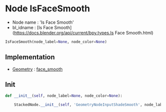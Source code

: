 # Node IsFaceSmooth

- Node name : 'Is Face Smooth'
- bl_idname : [Is Face Smooth](https://docs.blender.org/api/current/bpy.types.Is Face Smooth.html)


``` python
IsFaceSmooth(node_label=None, node_color=None)
```
## Implementation

- [Geometry](/docs/GeoNodes/Geometry.md) : [face_smooth](/docs/GeoNodes/Geometry.md#face_smooth)

## Init

``` python
def __init__(self, node_label=None, node_color=None):

    StackedNode.__init__(self, 'GeometryNodeInputShadeSmooth', node_label=node_label, node_color=node_color)
```
